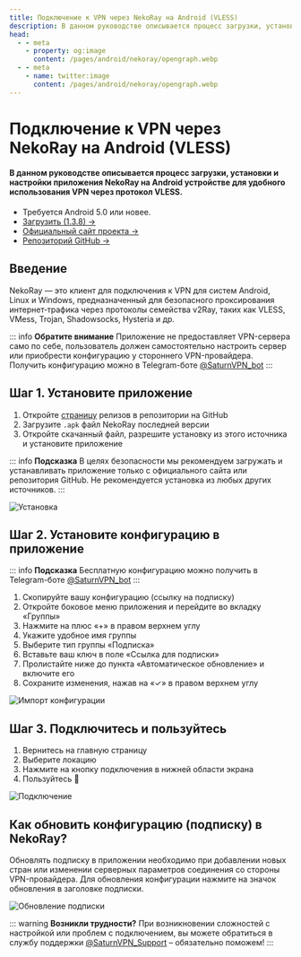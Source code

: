 ```yaml
---
title: Подключение к VPN через NekoRay на Android (VLESS)
description: В данном руководстве описывается процесс загрузки, установки и настройки приложения NekoRay на Android устройстве для удобного использования VPN через протокол VLESS.
head:
  - - meta
    - property: og:image
      content: /pages/android/nekoray/opengraph.webp
  - - meta
    - name: twitter:image
      content: /pages/android/nekoray/opengraph.webp
---
```


# Подключение к VPN через NekoRay на Android (VLESS)

#### В данном руководстве описывается процесс загрузки, установки и настройки приложения NekoRay на Android устройстве для удобного использования VPN через протокол VLESS.

* Требуется Android 5.0 или новее.
* [Загрузить (1.3.8) →](https://github.com/MatsuriDayo/NekoBoxForAndroid/releases/download/1.3.8/NekoBox-1.3.8-arm64-v8a.apk)
* [Официальный сайт проекта →](https://en.nekoray.org/)
* [Репозиторий GitHub →](https://github.com/MatsuriDayo/NekoBoxForAndroid)

## Введение

NekoRay — это клиент для подключения к VPN для систем Android, Linux и Windows, предназначенный для безопасного проксирования интернет‑трафика через протоколы семейства v2Ray, таких как VLESS, VMess, Trojan, Shadowsocks, Hysteria и др.

::: info **Обратите внимание** 
Приложение не предоставляет VPN-сервера само по себе, пользователь должен самостоятельно настроить сервер или приобрести конфигурацию у стороннего VPN-провайдера. Получить конфигурацию можно в Telegram-боте [@SaturnVPN_bot](https://yagla.tv/cmHVGSN)
:::

## Шаг 1. Установите приложение

1. Откройте [страницу](https://github.com/MatsuriDayo/NekoBoxForAndroid/releases) релизов в репозитории на GitHub
2. Загрузите `.apk` файл NekoRay последней версии
3. Откройте скачанный файл, разрешите установку из этого источника и установите приложение

::: info **Подсказка** 
В целях безопасности мы рекомендуем загружать и устанавливать приложение только c официального сайта или репозитория GitHub. Не рекомендуется установка из любых других источников.
:::

![Установка](/pages/android/nekoray/1.webp)

## Шаг 2. Установите конфигурацию в приложение

::: info **Подсказка** 
Бесплатную конфигурацию можно получить в Telegram-боте [@SaturnVPN_bot](https://yagla.tv/cmHVGSN)
:::


1. Скопируйте вашу конфигурацию (ссылку на подписку)
2. Откройте боковое меню приложения и перейдите во вкладку «Группы»
3. Нажмите на плюс «+» в правом верхнем углу
4. Укажите удобное имя группы
5. Выберите тип группы «Подписка»
6. Вставьте ваш ключ в поле «Ссылка для подписки»
7. Пролистайте ниже до пункта «Автоматическое обновление» и включите его
8. Сохраните изменения, нажав на «✓» в правом верхнем углу

![Импорт конфигурации](/pages/android/nekoray/2.webp)

## Шаг 3. Подключитесь и пользуйтесь

1. Вернитесь на главную страницу
2. Выберите локацию
3. Нажмите на кнопку подключения в нижней области экрана
4. Пользуйтесь 🙂

![Подключение](/pages/android/nekoray/4.webp)

## Как обновить конфигурацию (подписку) в NekoRay?
Обновлять подписку в приложении необходимо при добавлении новых стран или изменении серверных параметров соединения со стороны VPN-провайдера. Для обновления конфигурации нажмите на значок обновления в заголовке подписки.

![Обновление подписки](/pages/android/nekoray/5.webp)

::: warning **Возникли трудности?** 
При возникновении сложностей с настройкой или проблем с подключением, вы можете обратиться в службу поддержки [@SaturnVPN_Support](https://t.me/SaturnVPN_Support) – обязательно поможем!
:::